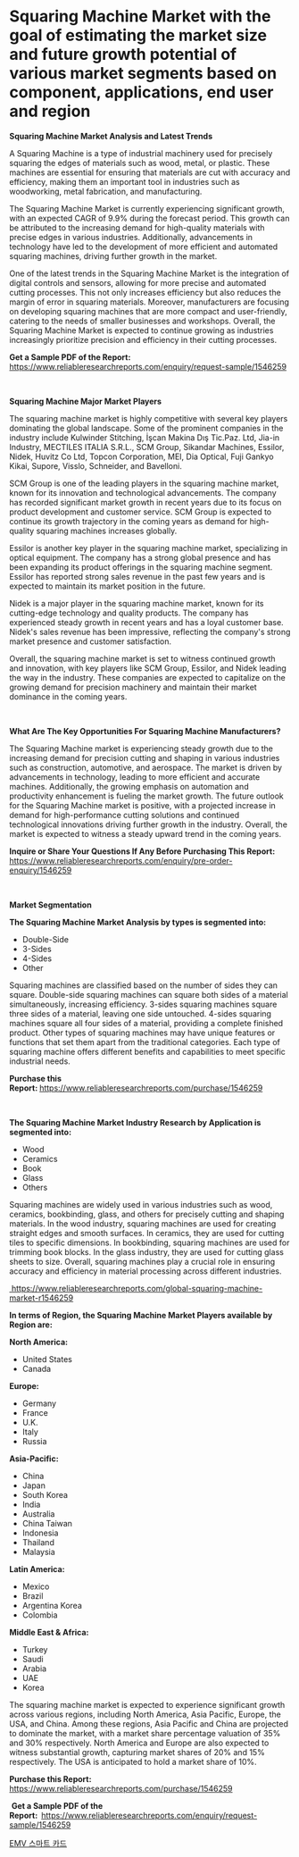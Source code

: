 <p><h1>Squaring Machine Market with the goal of estimating the market size and future growth potential of various market segments based on component, applications, end user and region</h1></p><p><strong>Squaring Machine Market Analysis and Latest Trends</strong></p>
<p><p>A Squaring Machine is a type of industrial machinery used for precisely squaring the edges of materials such as wood, metal, or plastic. These machines are essential for ensuring that materials are cut with accuracy and efficiency, making them an important tool in industries such as woodworking, metal fabrication, and manufacturing.</p><p>The Squaring Machine Market is currently experiencing significant growth, with an expected CAGR of 9.9% during the forecast period. This growth can be attributed to the increasing demand for high-quality materials with precise edges in various industries. Additionally, advancements in technology have led to the development of more efficient and automated squaring machines, driving further growth in the market.</p><p>One of the latest trends in the Squaring Machine Market is the integration of digital controls and sensors, allowing for more precise and automated cutting processes. This not only increases efficiency but also reduces the margin of error in squaring materials. Moreover, manufacturers are focusing on developing squaring machines that are more compact and user-friendly, catering to the needs of smaller businesses and workshops. Overall, the Squaring Machine Market is expected to continue growing as industries increasingly prioritize precision and efficiency in their cutting processes.</p></p>
<p><strong>Get a Sample PDF of the Report:&nbsp;</strong> <a href="https://www.reliableresearchreports.com/enquiry/request-sample/1546259">https://www.reliableresearchreports.com/enquiry/request-sample/1546259</a></p>
<p>&nbsp;</p>
<p><strong>Squaring Machine Major Market Players</strong></p>
<p><p>The squaring machine market is highly competitive with several key players dominating the global landscape. Some of the prominent companies in the industry include Kulwinder Stitching, İşcan Makina Dış Tic.Paz. Ltd, Jia-in Industry, MECTILES ITALIA S.R.L., SCM Group, Sikandar Machines, Essilor, Nidek, Huvitz Co Ltd, Topcon Corporation, MEI, Dia Optical, Fuji Gankyo Kikai, Supore, Visslo, Schneider, and Bavelloni.</p><p>SCM Group is one of the leading players in the squaring machine market, known for its innovation and technological advancements. The company has recorded significant market growth in recent years due to its focus on product development and customer service. SCM Group is expected to continue its growth trajectory in the coming years as demand for high-quality squaring machines increases globally.</p><p>Essilor is another key player in the squaring machine market, specializing in optical equipment. The company has a strong global presence and has been expanding its product offerings in the squaring machine segment. Essilor has reported strong sales revenue in the past few years and is expected to maintain its market position in the future.</p><p>Nidek is a major player in the squaring machine market, known for its cutting-edge technology and quality products. The company has experienced steady growth in recent years and has a loyal customer base. Nidek's sales revenue has been impressive, reflecting the company's strong market presence and customer satisfaction.</p><p>Overall, the squaring machine market is set to witness continued growth and innovation, with key players like SCM Group, Essilor, and Nidek leading the way in the industry. These companies are expected to capitalize on the growing demand for precision machinery and maintain their market dominance in the coming years.</p></p>
<p>&nbsp;</p>
<p><strong>What Are The Key Opportunities For Squaring Machine Manufacturers?</strong></p>
<p><p>The Squaring Machine market is experiencing steady growth due to the increasing demand for precision cutting and shaping in various industries such as construction, automotive, and aerospace. The market is driven by advancements in technology, leading to more efficient and accurate machines. Additionally, the growing emphasis on automation and productivity enhancement is fueling the market growth. The future outlook for the Squaring Machine market is positive, with a projected increase in demand for high-performance cutting solutions and continued technological innovations driving further growth in the industry. Overall, the market is expected to witness a steady upward trend in the coming years.</p></p>
<p><strong>Inquire or Share Your Questions If Any Before Purchasing This Report:</strong> <a href="https://www.reliableresearchreports.com/enquiry/pre-order-enquiry/1546259">https://www.reliableresearchreports.com/enquiry/pre-order-enquiry/1546259</a></p>
<p>&nbsp;</p>
<p><strong>Market Segmentation</strong></p>
<p><strong>The Squaring Machine Market Analysis by types is segmented into:</strong></p>
<p><ul><li>Double-Side</li><li>3-Sides</li><li>4-Sides</li><li>Other</li></ul></p>
<p><p>Squaring machines are classified based on the number of sides they can square. Double-side squaring machines can square both sides of a material simultaneously, increasing efficiency. 3-sides squaring machines square three sides of a material, leaving one side untouched. 4-sides squaring machines square all four sides of a material, providing a complete finished product. Other types of squaring machines may have unique features or functions that set them apart from the traditional categories. Each type of squaring machine offers different benefits and capabilities to meet specific industrial needs.</p></p>
<p><strong>Purchase this Report:&nbsp;</strong><a href="https://www.reliableresearchreports.com/purchase/1546259">https://www.reliableresearchreports.com/purchase/1546259</a></p>
<p>&nbsp;</p>
<p><strong>The Squaring Machine Market Industry Research by Application is segmented into:</strong></p>
<p><ul><li>Wood</li><li>Ceramics</li><li>Book</li><li>Glass</li><li>Others</li></ul></p>
<p><p>Squaring machines are widely used in various industries such as wood, ceramics, bookbinding, glass, and others for precisely cutting and shaping materials. In the wood industry, squaring machines are used for creating straight edges and smooth surfaces. In ceramics, they are used for cutting tiles to specific dimensions. In bookbinding, squaring machines are used for trimming book blocks. In the glass industry, they are used for cutting glass sheets to size. Overall, squaring machines play a crucial role in ensuring accuracy and efficiency in material processing across different industries.</p></p>
<p><a href="https://www.reliableresearchreports.com/global-squaring-machine-market-r1546259">&nbsp;https://www.reliableresearchreports.com/global-squaring-machine-market-r1546259</a></p>
<p><strong>In terms of Region, the Squaring Machine Market Players available by Region are:</strong></p>
<p>
    <p> <strong> North America: </strong>
        <ul>
            <li>United States</li>
            <li>Canada</li>
        </ul>
        </p> 
    <p> <strong> Europe: </strong>
        <ul>
            <li>Germany</li>
            <li>France</li>
            <li>U.K.</li>
            <li>Italy</li>
            <li>Russia</li>
        </ul>
        </p> 
    <p> <strong> Asia-Pacific: </strong>
        <ul>
            <li>China</li>
            <li>Japan</li>
            <li>South Korea</li>
            <li>India</li>
            <li>Australia</li>
            <li>China Taiwan</li>
            <li>Indonesia</li>
            <li>Thailand</li>
            <li>Malaysia</li>
        </ul>
        </p> 
    <p> <strong> Latin America: </strong>
        <ul>
            <li>Mexico</li>
            <li>Brazil</li>
            <li>Argentina Korea</li>
            <li>Colombia</li>
        </ul>
        </p> 
    <p> <strong> Middle East & Africa: </strong>
        <ul>
            <li>Turkey</li>
            <li>Saudi</li>
            <li>Arabia</li>
            <li>UAE</li>
            <li>Korea</li>
        </ul>
    </p>
    </p>
<p><p>The squaring machine market is expected to experience significant growth across various regions, including North America, Asia Pacific, Europe, the USA, and China. Among these regions, Asia Pacific and China are projected to dominate the market, with a market share percentage valuation of 35% and 30% respectively. North America and Europe are also expected to witness substantial growth, capturing market shares of 20% and 15% respectively. The USA is anticipated to hold a market share of 10%.</p></p>
<p><strong>Purchase this Report: </strong><a href="https://www.reliableresearchreports.com/purchase/1546259">https://www.reliableresearchreports.com/purchase/1546259</a></p>
<p>&nbsp;<strong>Get a Sample PDF of the Report:&nbsp;&nbsp;</strong><a href="https://www.reliableresearchreports.com/enquiry/request-sample/1546259">https://www.reliableresearchreports.com/enquiry/request-sample/1546259</a></p>
<p><strong></strong></p>
<p><p><a href="https://medium.com/@lilmama456456/2024%EB%85%84%EB%B6%80%ED%84%B0-2031%EB%85%84%EA%B9%8C%EC%A7%80%EC%9D%98-emv-%EC%8A%A4%EB%A7%88%ED%8A%B8-%EC%B9%B4%EB%93%9C-%EC%8B%9C%EC%9E%A5-%EB%B6%84%EC%84%9D-%EB%B0%8F-%ED%81%AC%EA%B8%B0-%EC%98%88%EC%B8%A1-ffb025f7c9a0">EMV 스마트 카드</a></p></p>